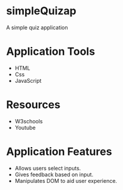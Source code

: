 # simpleQuizap
A simple quiz application

# Application Tools
- HTML
- Css
- JavaScript
# Resources
- W3schools
- Youtube
# Application Features
- Allows users select inputs.
- Gives feedback based on input.
- Manipulates DOM to aid user experience.
